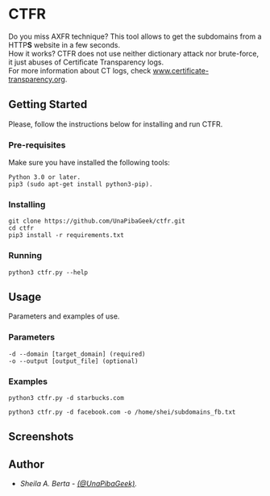 # CTFR
Do you miss AXFR technique? This tool allows to get the subdomains from a HTTP**S** website in a few seconds.  
How it works? CTFR does not use neither dictionary attack nor brute-force, it just abuses of Certificate Transparency logs.  
For more information about CT logs, check www.certificate-transparency.org.

## Getting Started
Please, follow the instructions below for installing and run CTFR.

### Pre-requisites
Make sure you have installed the following tools:
```
Python 3.0 or later.
pip3 (sudo apt-get install python3-pip).
```

### Installing
```
git clone https://github.com/UnaPibaGeek/ctfr.git
cd ctfr
pip3 install -r requirements.txt
```

### Running
```
python3 ctfr.py --help
```


## Usage
Parameters and examples of use.

### Parameters
```
-d --domain [target_domain] (required)
-o --output [output_file] (optional)
```

### Examples
```
python3 ctfr.py -d starbucks.com
```
```
python3 ctfr.py -d facebook.com -o /home/shei/subdomains_fb.txt
```


## Screenshots


## Author
* *Sheila A. Berta - [(@UnaPibaGeek)](https://www.twitter.com/UnaPibaGeek).*
